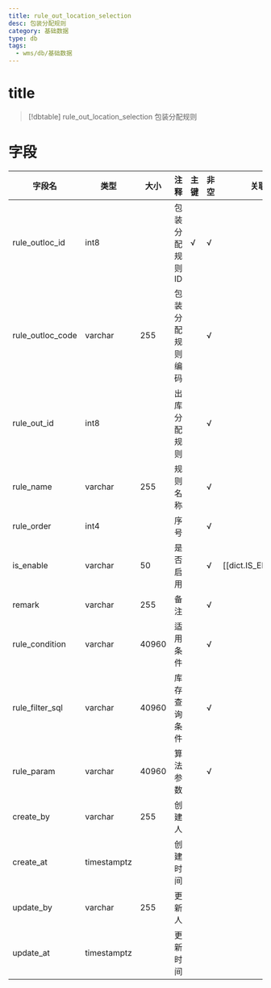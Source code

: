```yaml
---
title: rule_out_location_selection
desc: 包装分配规则
category: 基础数据
type: db
tags:
  - wms/db/基础数据
---
```


# title
>[!dbtable] rule_out_location_selection
> 包装分配规则

# 字段
| 字段名 | 类型 | 大小 | 注释 | 主键 | 非空 | 关联 |
| --- | --- | --- | --- | --- | --- | --- |
| rule_outloc_id | int8 |  | 包装分配规则ID | √ | √ |  |
| rule_outloc_code | varchar | 255 | 包装分配规则编码 |  | √ |  |
| rule_out_id | int8 |  | 出库分配规则 |  | √ |  |
| rule_name | varchar | 255 | 规则名称 |  | √ |  |
| rule_order | int4 |  | 序号 |  | √ |  |
| is_enable | varchar | 50 | 是否启用 |  | √ | [[dict.IS_ENABLE]] |
| remark | varchar | 255 | 备注 |  | √ |  |
| rule_condition | varchar | 40960 | 适用条件 |  | √ |  |
| rule_filter_sql | varchar | 40960 | 库存查询条件 |  | √ |  |
| rule_param | varchar | 40960 | 算法参数 |  | √ |  |
| create_by | varchar | 255 | 创建人 |  |  |  |
| create_at | timestamptz |  | 创建时间 |  |  |  |
| update_by | varchar | 255 | 更新人 |  |  |  |
| update_at | timestamptz |  | 更新时间 |  |  |  |

